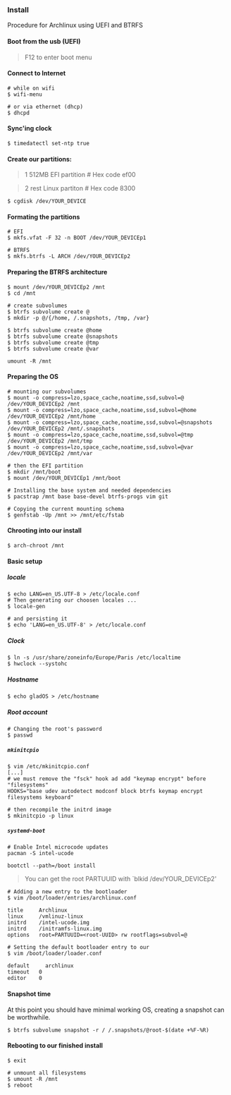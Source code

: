 ### Install

Procedure for Archlinux using UEFI and BTRFS

#### Boot from the usb (UEFI)

> F12 to enter boot menu

#### Connect to Internet

```
# while on wifi
$ wifi-menu

# or via ethernet (dhcp)
$ dhcpd
```

#### Sync'ing clock

```
$ timedatectl set-ntp true
```

#### Create our partitions:

> 1 512MB EFI partition # Hex code ef00

> 2 rest Linux partiton  # Hex code 8300

```
$ cgdisk /dev/YOUR_DEVICE
```

#### Formating the partitions

```
# EFI
$ mkfs.vfat -F 32 -n BOOT /dev/YOUR_DEVICEp1

# BTRFS
$ mkfs.btrfs -L ARCH /dev/YOUR_DEVICEp2
```

#### Preparing the BTRFS architecture

```
$ mount /dev/YOUR_DEVICEp2 /mnt
$ cd /mnt

# create subvolumes
$ btrfs subvolume create @
$ mkdir -p @/{/home, /.snapshots, /tmp, /var}

$ btrfs subvolume create @home
$ btrfs subvolume create @snapshots
$ btrfs subvolume create @tmp
$ btrfs subvolume create @var

umount -R /mnt
```

#### Preparing the OS

```
# mounting our subvolumes
$ mount -o compress=lzo,space_cache,noatime,ssd,subvol=@ /dev/YOUR_DEVICEp2 /mnt
$ mount -o compress=lzo,space_cache,noatime,ssd,subvol=@home /dev/YOUR_DEVICEp2 /mnt/home
$ mount -o compress=lzo,space_cache,noatime,ssd,subvol=@snapshots /dev/YOUR_DEVICEp2 /mnt/.snapshots
$ mount -o compress=lzo,space_cache,noatime,ssd,subvol=@tmp /dev/YOUR_DEVICEp2 /mnt/tmp
$ mount -o compress=lzo,space_cache,noatime,ssd,subvol=@var /dev/YOUR_DEVICEp2 /mnt/var

# then the EFI partition
$ mkdir /mnt/boot
$ mount /dev/YOUR_DEVICEp1 /mnt/boot

# Installing the base system and needed dependencies
$ pacstrap /mnt base base-devel btrfs-progs vim git

# Copying the current mounting schema
$ genfstab -Up /mnt >> /mnt/etc/fstab
```

#### Chrooting into our install

```
$ arch-chroot /mnt
```

#### Basic setup

##### locale

```
$ echo LANG=en_US.UTF-8 > /etc/locale.conf
# Then generating our choosen locales ...
$ locale-gen

# and persisting it
$ echo 'LANG=en_US.UTF-8' > /etc/locale.conf
```

##### Clock

```
$ ln -s /usr/share/zoneinfo/Europe/Paris /etc/localtime
$ hwclock --systohc
```

##### Hostname

```
$ echo gladOS > /etc/hostname
```

##### Root account

```
# Changing the root's password
$ passwd
```

##### `mkinitcpio`

```
$ vim /etc/mkinitcpio.conf
[...]
# we must remove the "fsck" hook ad add "keymap encrypt" before "filesystems"
HOOKS="base udev autodetect modconf block btrfs keymap encrypt filesystems keyboard"

# then recompile the initrd image
$ mkinitcpio -p linux
```

##### `systemd-boot`

```
# Enable Intel microcode updates
pacman -S intel-ucode

bootctl --path=/boot install
```

> You can get the root PARTUUID with `blkid /dev/YOUR_DEVICEp2'

```
# Adding a new entry to the bootloader
$ vim /boot/loader/entries/archlinux.conf

title     Archlinux
linux     /vmlinuz-linux
initrd    /intel-ucode.img
initrd    /initramfs-linux.img
options   root=PARTUUID=<root-UUID> rw rootflags=subvol=@ 
```

```
# Setting the default bootloader entry to our
$ vim /boot/loader/loader.conf

default		archlinux
timeout   0
editor    0
```

####  Snapshot time

At this point you should have minimal working OS, creating a snapshot can be worthwhile.

```
$ btrfs subvolume snapshot -r / /.snapshots/@root-$(date +%F-%R)
```

#### Rebooting to our finished install

```
$ exit

# unmount all filesystems
$ umount -R /mnt
$ reboot
```
